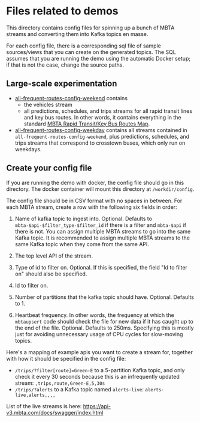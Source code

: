 # Files related to demos

This directory contains config files for spinning up a bunch of MBTA streams and
converting them into Kafka topics en masse.

For each config file, there is a corresponding sql file of sample sources/views
that you can create on the generated topics. The SQL assumes that you are
running the demo using the automatic Docker setup; if that is not the case,
change the source paths.

## Large-scale experimentation

* [all-frequent-routes-config-weekend](all-frequent-routes-config-weekend)
  contains
  * the vehicles stream
  * all predictions, schedules, and trips streams for all rapid transit lines
    and key bus routes. In other words, it contains everything in the standard
    [MBTA Rapid Transit/Key Bus Routes Map](https://www.mbta.com/schedules/subway).
* [all-frequent-routes-config-weekday](all-frequent-routes-config-weekday)
  contains all streams contained in `all-frequent-routes-config-weekend`, plus
  predictions, schedules, and trips streams that correspond to crosstown buses,
  which only run on weekdays.

## Create your config file

If you are running the demo with docker, the config file should go in this
directory. The docker container will mount this directory at `/workdir/config`.

The config file should be in CSV format with no spaces in between. For each MBTA stream,
create a row with the following six fields in order:
1. Name of kafka topic to ingest into. Optional. Defaults to
   `mbta-$api-$filter_type-$filter_id` if there is a filter and `mbta-$api` if
   there is not. You can assign multiple MBTA streams to go into the same Kafka
   topic. It is recommended to assign multiple MBTA streams to the same Kafka
   topic when they come from the same API.

1. The top level API of the stream.

1. Type of id to filter on. Optional. If this is specified, the field
   "Id to filter on" should also be specified.

1. Id to filter on.

1. Number of partitions that the kafka topic should have. Optional. Defaults to 1.

1. Heartbeat frequency. In other words, the frequency at which the `mbtaupsert`
   code should check the file for new data if it has caught up to the end of the
   file. Optional. Defaults to 250ms. Specifying this is mostly just for
   avoiding unnecessary usage of CPU cycles for slow-moving topics.

Here's a mapping of example apis you want to create a stream for, together with
how it should be specified in the config file:
* `/trips/?filter[route]=Green-E` to a 5-partition Kafka topic, and only check
  it every 30 seconds because this is an infrequently updated stream:
  `,trips,route,Green-E,5,30s`
* `/trips/?alerts` to a Kafka topic named `alerts-live`: `alerts-live,alerts,,,,`

List of the live streams is here:
https://api-v3.mbta.com/docs/swagger/index.html
